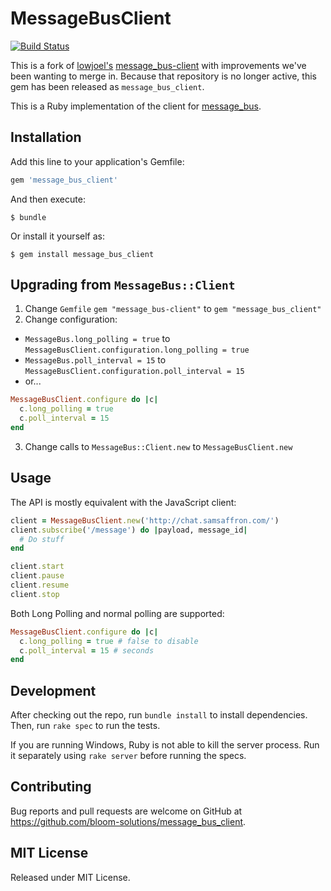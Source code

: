 # MessageBusClient
[![Build Status](https://travis-ci.com/bloom-solutions/message_bus_client.svg?branch=master)](https://travis-ci.com/bloom-solutions/message_bus_client)

This is a fork of [lowjoel's](https://github.com/lowjoel) [message_bus-client](https://github.com/lowjoel/message_bus-client) with improvements we've been wanting to merge in. Because that repository is no longer active, this gem has been released as `message_bus_client`.

This is a Ruby implementation of the client for [message_bus](https://github.com/samsaffron/message_bus).

## Installation

Add this line to your application's Gemfile:

```ruby
gem 'message_bus_client'
```

And then execute:

    $ bundle

Or install it yourself as:

    $ gem install message_bus_client

## Upgrading from `MessageBus::Client`

1) Change `Gemfile` `gem "message_bus-client"` to `gem "message_bus_client"`
2) Change configuration:
  - `MessageBus.long_polling = true` to `MessageBusClient.configuration.long_polling = true`
  - `MessageBus.poll_interval = 15` to `MessageBusClient.configuration.poll_interval = 15`
  - or...

  ```ruby
  MessageBusClient.configure do |c|
    c.long_polling = true
    c.poll_interval = 15
  end
  ```
3) Change calls to `MessageBus::Client.new` to `MessageBusClient.new`

## Usage

The API is mostly equivalent with the JavaScript client:

```ruby
client = MessageBusClient.new('http://chat.samsaffron.com/')
client.subscribe('/message') do |payload, message_id|
  # Do stuff
end

client.start
client.pause
client.resume
client.stop
```

Both Long Polling and normal polling are supported:

```ruby
MessageBusClient.configure do |c|
  c.long_polling = true # false to disable
  c.poll_interval = 15 # seconds
end
```

## Development

After checking out the repo, run `bundle install` to install dependencies. Then, run `rake spec` to
run the tests.

If you are running Windows, Ruby is not able to kill the server process. Run it separately using
`rake server` before running the specs.

## Contributing

Bug reports and pull requests are welcome on GitHub at
https://github.com/bloom-solutions/message_bus_client.

## MIT License

Released under MIT License.
